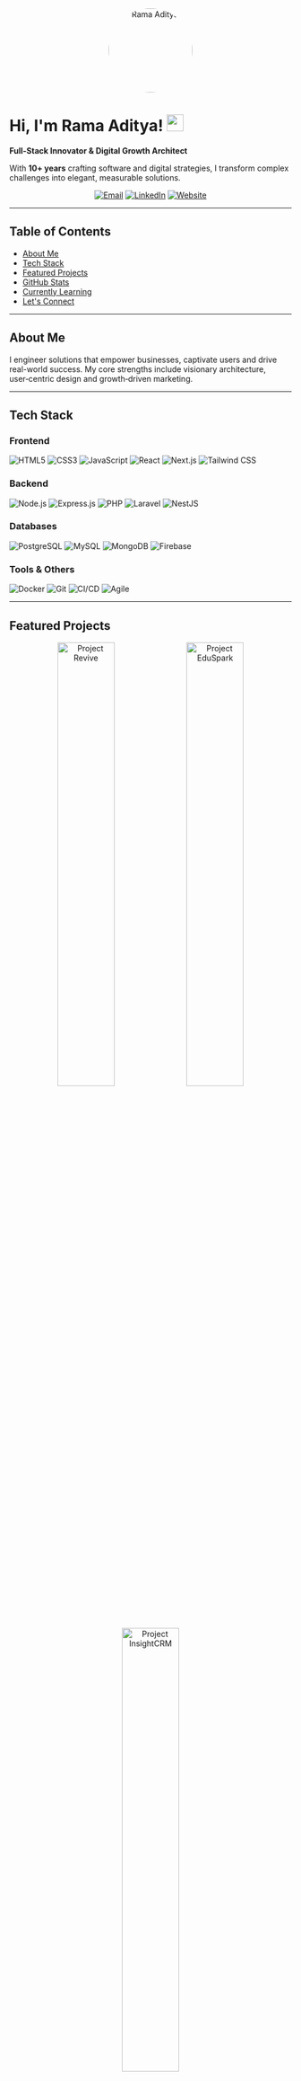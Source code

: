 <div align="center">
  <a href="https://ramadigital.id" target="_blank" rel="noopener noreferrer">
    <img src="https://avatars.githubusercontent.com/u/213913142?v=4" width="150" alt="Rama Aditya" style="border-radius:50%;" />
  </a>
</div>

# Hi, I'm Rama Aditya! <img src="https://media.giphy.com/media/hvRJCLFzcasrR4ia7z/giphy.gif" width="30"/>

**Full-Stack Innovator & Digital Growth Architect**

With **10+ years** crafting software and digital strategies, I transform complex challenges into elegant, measurable solutions.

<p align="center">
  <a href="mailto:halo@ramadigital.id"><img src="https://img.shields.io/badge/Email-halo@ramadigital.id-blue?style=for-the-badge&logo=gmail&logoColor=white" alt="Email"></a>
  <a href="https://www.linkedin.com/in/ramaaditya49" target="_blank" rel="noopener noreferrer"><img src="https://img.shields.io/badge/LinkedIn-Rama%20Aditya-blue?style=for-the-badge&logo=linkedin&logoColor=white" alt="LinkedIn"></a>
  <a href="https://ramadigital.id" target="_blank" rel="noopener noreferrer"><img src="https://img.shields.io/badge/Website-ramadigital.id-orange?style=for-the-badge&logo=Google%20Chrome&logoColor=white" alt="Website"></a>
</p>

---

## Table of Contents
- [About Me](#about-me)
- [Tech Stack](#tech-stack)
- [Featured Projects](#featured-projects)
- [GitHub Stats](#github-stats)
- [Currently Learning](#currently-learning)
- [Let's Connect](#lets-connect)

---

## About Me
I engineer solutions that empower businesses, captivate users and drive real-world success.
My core strengths include visionary architecture, user‑centric design and growth‑driven marketing.

---

## Tech Stack

### Frontend
<p>
  <img src="https://img.shields.io/badge/HTML5-E34F26?style=for-the-badge&logo=html5&logoColor=white" alt="HTML5"/>
  <img src="https://img.shields.io/badge/CSS3-1572B6?style=for-the-badge&logo=css3&logoColor=white" alt="CSS3"/>
  <img src="https://img.shields.io/badge/JavaScript-F7DF1E?style=for-the-badge&logo=javascript&logoColor=black" alt="JavaScript"/>
  <img src="https://img.shields.io/badge/React-61DAFB?style=for-the-badge&logo=react&logoColor=black" alt="React"/>
  <img src="https://img.shields.io/badge/Next.js-000000?style=for-the-badge&logo=next.js&logoColor=white" alt="Next.js"/>
  <img src="https://img.shields.io/badge/TailwindCSS-38B2AC?style=for-the-badge&logo=tailwind-css&logoColor=white" alt="Tailwind CSS"/>
</p>

### Backend
<p>
  <img src="https://img.shields.io/badge/Node.js-339933?style=for-the-badge&logo=node.js&logoColor=white" alt="Node.js"/>
  <img src="https://img.shields.io/badge/Express.js-000000?style=for-the-badge&logo=express&logoColor=white" alt="Express.js"/>
  <img src="https://img.shields.io/badge/PHP-777BB4?style=for-the-badge&logo=php&logoColor=white" alt="PHP"/>
  <img src="https://img.shields.io/badge/Laravel-FF2D20?style=for-the-badge&logo=laravel&logoColor=white" alt="Laravel"/>
  <img src="https://img.shields.io/badge/NestJS-E0234E?style=for-the-badge&logo=nestjs&logoColor=white" alt="NestJS"/>
</p>

### Databases
<p>
  <img src="https://img.shields.io/badge/PostgreSQL-4169E1?style=for-the-badge&logo=postgresql&logoColor=white" alt="PostgreSQL"/>
  <img src="https://img.shields.io/badge/MySQL-4479A1?style=for-the-badge&logo=mysql&logoColor=white" alt="MySQL"/>
  <img src="https://img.shields.io/badge/MongoDB-4EA94B?style=for-the-badge&logo=mongodb&logoColor=white" alt="MongoDB"/>
  <img src="https://img.shields.io/badge/Firebase-FFCA28?style=for-the-badge&logo=firebase&logoColor=black" alt="Firebase"/>
</p>

### Tools & Others
<p>
  <img src="https://img.shields.io/badge/Docker-2496ED?style=for-the-badge&logo=docker&logoColor=white" alt="Docker"/>
  <img src="https://img.shields.io/badge/Git-F05032?style=for-the-badge&logo=git&logoColor=white" alt="Git"/>
  <img src="https://img.shields.io/badge/CI/CD-6C8EBF?style=for-the-badge&logo=github-actions&logoColor=white" alt="CI/CD"/>
  <img src="https://img.shields.io/badge/Agile-0098AE?style=for-the-badge&logo=trello&logoColor=white" alt="Agile"/>
</p>

---

## Featured Projects
<div align="center">
  <img src="https://placehold.co/600x400/f38c26/FFFFFF?text=Project+Revive+Commerce" alt="Project Revive" width="45%"/>
  <img src="https://placehold.co/600x400/0B605A/FFFFFF?text=Project+EduSpark" alt="Project EduSpark" width="45%"/>
  <img src="https://placehold.co/600x400/334155/FFFFFF?text=Project+InsightCRM" alt="Project InsightCRM" width="45%"/>
</div>

Check my [repositories](https://github.com/RamaAditya49?tab=repositories) for more!

---

## GitHub Stats
<p align="center">
  <img src="https://github-readme-stats.vercel.app/api?username=RamaAditya49&show_icons=true&theme=tokyonight&hide_border=false&count_private=true" width="48%"/>
  <img src="https://github-readme-stats.vercel.app/api/top-langs/?username=RamaAditya49&layout=compact&theme=tokyonight&hide_border=false&langs_count=8" width="48%"/>
</p>
<p align="center">
  <img src="https://github-readme-streak-stats.herokuapp.com/?user=RamaAditya49&theme=tokyonight&hide_border=false" />
</p>

---

## Currently Learning
- **AI Integration & Prompt Engineering**
- **Serverless & Edge Architectures**
- **Web3 & Smart Contracts**

---

## Let's Connect
I'm excited to discuss new projects and collaborations.
<p align="center">
  <a href="mailto:halo@ramadigital.id"><img src="https://img.shields.io/badge/Say%20Hello-halo@ramadigital.id-orange?style=for-the-badge&logo=gmail&logoColor=white" alt="Email"></a>
  <a href="https://www.linkedin.com/in/ramaaditya49" target="_blank" rel="noopener noreferrer"><img src="https://img.shields.io/badge/LinkedIn-Rama%20Aditya-blue?style=for-the-badge&logo=linkedin&logoColor=white" alt="LinkedIn"></a>
  <a href="https://ramadigital.id" target="_blank" rel="noopener noreferrer"><img src="https://img.shields.io/badge/Website-ramadigital.id-teal?style=for-the-badge&logo=Google%20Chrome&logoColor=white" alt="Website"></a>
</p>

<div align="center">
  <img src="https://visitor-badge.laobi.icu/badge?page_id=RamaAditya49.RamaAditya49" alt="Visitors"/>
</div>
